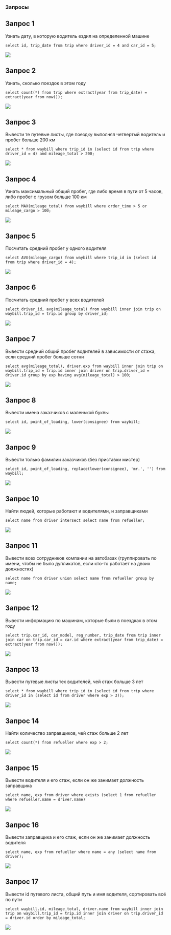 ### Запросы

## Запрос 1
Узнать дату, в которую водитель ездил на определенной машине
```
select id, trip_date from trip where driver_id = 4 and car_id = 5; 
```
![](1.png)


## Запрос 2
Узнать, сколько поездок в этом году
```
select count(*) from trip where extract(year from trip_date) = extract(year from now()); 
```
![](2.png)

## Запрос 3
Вывести те путевые листы, где поездку выполнял четвертый водитель и пробег больше 200 км
```
select * from waybill where trip_id in (select id from trip where driver_id = 4) and mileage_total > 200;
```
![](3.png)

## Запрос 4
Узнать максимальный общий пробег, где либо время в пути от 5 часов, либо пробег с грузом больше 100 км
```
select MAX(mileage_total) from waybill where order_time > 5 or mileage_cargo > 100;
```
![](4.png)

## Запрос 5
Посчитать средний пробег у одного водителя
```
select AVG(mileage_cargo) from waybill where trip_id in (select id from trip where driver_id = 4);
```
![](5.png)

## Запрос 6
Посчитать средний пробег у всех водителей
```
select driver_id, avg(mileage_total) from waybill inner join trip on waybill.trip_id = trip.id group by driver_id;
```
![](6.png)

## Запрос 7
Вывести средний общий пробег водителей в зависимости от стажа, если средний пробег больше сотни
```
select avg(mileage_total), driver.exp from waybill inner join trip on waybill.trip_id = trip.id inner join driver on trip.driver_id = driver.id group by exp having avg(mileage_total) > 100;
```
![](7.png)

## Запрос 8
Вывести имена заказчиков с маленькой буквы
```
select id, point_of_loading, lower(consignee) from waybill;
```
![](8.png)

## Запрос 9
Вывести только фамилии заказчиков (без приставки мистер)
```
select id, point_of_loading, replace(lower(consignee), 'mr.', '') from waybill;
```
![](9.png)


## Запрос 10
Найти людей, которые работают и водителями, и заправщиками
```
select name from driver intersect select name from refueller;
```
![](10.png)

## Запрос 11
Вывести всех сотрудников компании на автобазах (группировать по имени, чтобы не было дупликатов, если кто-то работает на двоих должностях)
```
select name from driver union select name from refueller group by name;
```
![](11.png)

## Запрос 12
Вывести информацию по машинам, которые были в поездках в этом году
```
select trip.car_id, car_model, reg_number, trip_date from trip inner join car on trip.car_id = car.id where extract(year from trip_date) = extract(year from now());
```
![](12.png)

## Запрос 13
Вывести путевые листы тех водителей, чей стаж больше 3 лет
```
select * from waybill where trip_id in (select id from trip where driver_id in (select id from driver where exp > 3));
```
![](13.png)

## Запрос 14
Найти количество заправщиков, чей стаж больше 2 лет
```
select count(*) from refueller where exp > 2;
```
![](14.png)

## Запрос 15
Вывести водителя и его стаж, если он же занимает должность заправщика
```
select name, exp from driver where exists (select 1 from refueller where refueller.name = driver.name)
```
![](15.png)

## Запрос 16
Вывести заправщика и его стаж, если он же занимает должность водителя
```
select name, exp from refueller where name = any (select name from driver);
```
![](16.png)

## Запрос 17
Вывести id путевого листа, общий путь и имя водителя, сортировать всё по пути
```
select waybill.id, mileage_total, driver.name from waybill inner join trip on waybill.trip_id = trip.id inner join driver on trip.driver_id = driver.id order by mileage_total;
```
![](17.png)











